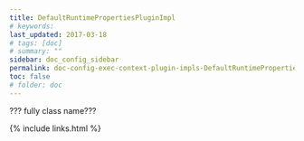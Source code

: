 ```yaml
---
title: DefaultRuntimePropertiesPluginImpl
# keywords:
last_updated: 2017-03-18
# tags: [doc]
# summary: ""
sidebar: doc_config_sidebar
permalink: doc-config-exec-context-plugin-impls-DefaultRuntimePropertiesPluginImpl.html
toc: false
# folder: doc
---
```


??? fully class name???

{% include links.html %}
 